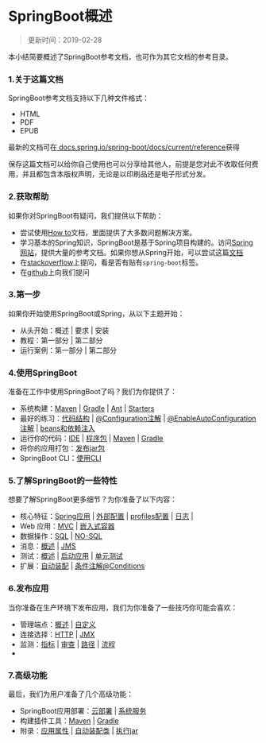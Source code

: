 # SpringBoot概述

> 更新时间：2019-02-28

本小结简要概述了SpringBoot参考文档，也可作为其它文档的参考目录。

### 1.关于这篇文档

SpringBoot参考文档支持以下几种文件格式：
- HTML
- PDF
- EPUB

最新的文档可在[ docs.spring.io/spring-boot/docs/current/reference](https://docs.spring.io/spring-boot/docs/current/reference)获得 

保存这篇文档可以给你自己使用也可以分享给其他人，前提是您对此不收取任何费用，并且都包含本版权声明，无论是以印刷品还是电子形式分发。

### 2.获取帮助
如果你对SpringBoot有疑问，我们提供以下帮助：
- 尝试使用[How to](https://docs.spring.io/spring-boot/docs/2.1.3.RELEASE/reference/htmlsingle/#howto)文档，里面提供了大多数问题解决方案。
- 学习基本的Spring知识，SpringBoot是基于Spring项目构建的。访问[Spring网站](https://spring.io/)，提供大量的参考文档。如果你想从Spring开始，可以尝试这篇[文档](https://spring.io/guides)
- 在[stackoverflow](https://stackoverflow.com/)上提问，看是否有贴有`spring-boot`标签。
- 在[github](https://github.com/spring-projects/spring-boot/issues)上向我们提问

### 3.第一步
如果你开始使用SpringBoot或Spring，从以下主题开始：
- 从头开始：概述 | 要求 | 安装
- 教程：第一部分 | 第二部分
- 运行案例：第一部分 | 第二部分

### 4.使用SpringBoot
准备在工作中使用SpringBoot了吗？我们为你提供了：
- 系统构建：[Maven](https://docs.spring.io/spring-boot/docs/2.1.3.RELEASE/reference/htmlsingle/#using-boot-maven) | [Gradle](https://docs.spring.io/spring-boot/docs/2.1.3.RELEASE/reference/htmlsingle/#using-boot-gradle) | [Ant](https://docs.spring.io/spring-boot/docs/2.1.3.RELEASE/reference/htmlsingle/#using-boot-ant) | [Starters](https://docs.spring.io/spring-boot/docs/2.1.3.RELEASE/reference/htmlsingle/#using-boot-starter)
- 最好的练习：[代码结构](https://docs.spring.io/spring-boot/docs/2.1.3.RELEASE/reference/htmlsingle/#using-boot-structuring-your-code) | [ @Configuration注解](https://docs.spring.io/spring-boot/docs/2.1.3.RELEASE/reference/htmlsingle/#using-boot-configuration-classes) | [@EnableAutoConfiguration 注解](https://docs.spring.io/spring-boot/docs/2.1.3.RELEASE/reference/htmlsingle/#using-boot-auto-configuration) |  [beans和依赖注入](https://docs.spring.io/spring-boot/docs/2.1.3.RELEASE/reference/htmlsingle/#using-boot-spring-beans-and-dependency-injection)
- 运行你的代码：[IDE](https://docs.spring.io/spring-boot/docs/2.1.3.RELEASE/reference/htmlsingle/#using-boot-running-from-an-ide) | [程序包](https://docs.spring.io/spring-boot/docs/2.1.3.RELEASE/reference/htmlsingle/#using-boot-running-as-a-packaged-application) | [Maven](https://docs.spring.io/spring-boot/docs/2.1.3.RELEASE/reference/htmlsingle/#using-boot-running-with-the-maven-plugin) | [Gradle](https://docs.spring.io/spring-boot/docs/2.1.3.RELEASE/reference/htmlsingle/#using-boot-running-with-the-gradle-plugin)
- 将你的应用打包：[发布jar包](https://docs.spring.io/spring-boot/docs/2.1.3.RELEASE/reference/htmlsingle/#using-boot-packaging-for-production)
- SpringBoot CLI：[使用CLI](https://docs.spring.io/spring-boot/docs/2.1.3.RELEASE/reference/htmlsingle/#cli)

### 5.了解SpringBoot的一些特性
想要了解SpringBoot更多细节？为你准备了以下内容：
- 核心特征：[Spring应用](https://docs.spring.io/spring-boot/docs/2.1.3.RELEASE/reference/htmlsingle/#boot-features-spring-application) | [外部配置]( https://docs.spring.io/spring-boot/docs/2.1.3.RELEASE/reference/htmlsingle/#boot-features-external-config) | [profiles配置](https://docs.spring.io/spring-boot/docs/2.1.3.RELEASE/reference/htmlsingle/#boot-features-profilesz) | [日志](https://docs.spring.io/spring-boot/docs/2.1.3.RELEASE/reference/htmlsingle/#boot-features-logging) | 
- Web 应用：[MVC](https://docs.spring.io/spring-boot/docs/2.1.3.RELEASE/reference/htmlsingle/#boot-features-spring-mvc) | [嵌入式容器](https://docs.spring.io/spring-boot/docs/2.1.3.RELEASE/reference/htmlsingle/#boot-features-embedded-container)
- 数据操作：[SQL](https://docs.spring.io/spring-boot/docs/2.1.3.RELEASE/reference/htmlsingle/#boot-features-sql) | [NO-SQL](https://docs.spring.io/spring-boot/docs/2.1.3.RELEASE/reference/htmlsingle/#boot-features-nosql)
- 消息：[概述](https://docs.spring.io/spring-boot/docs/2.1.3.RELEASE/reference/htmlsingle/#boot-features-messaging) | [JMS](https://docs.spring.io/spring-boot/docs/2.1.3.RELEASE/reference/htmlsingle/#boot-features-jms)
- 测试：[概述](https://docs.spring.io/spring-boot/docs/2.1.3.RELEASE/reference/htmlsingle/#boot-features-testing) | [启动应用](https://docs.spring.io/spring-boot/docs/2.1.3.RELEASE/reference/htmlsingle/#boot-features-testing-spring-boot-applications) | [单元测试](https://docs.spring.io/spring-boot/docs/2.1.3.RELEASE/reference/htmlsingle/#boot-features-test-utilities) 
- 扩展：[自动装配](https://docs.spring.io/spring-boot/docs/2.1.3.RELEASE/reference/htmlsingle/#boot-features-developing-auto-configuration) | [条件注解@Conditions](https://docs.spring.io/spring-boot/docs/2.1.3.RELEASE/reference/htmlsingle/#boot-features-condition-annotations)

### 6.发布应用
当你准备在生产环境下发布应用，我们为你准备了一些技巧你可能会喜欢：
- 管理端点：[概述]() | [自定义]()
- 连接选择：[HTTP]() | [JMX]()
- 监测：[指标]() | [审查]() | [路径]() | [流程]()
- 
### 7.高级功能
最后，我们为用户准备了几个高级功能：
- SpringBoot应用部署：[云部署]() | [系统服务]() 
- 构建插件工具：[Maven]() | [Gradle]() 
- 附录：[应用属性]() | [自动装配类]() | [执行jar]() 